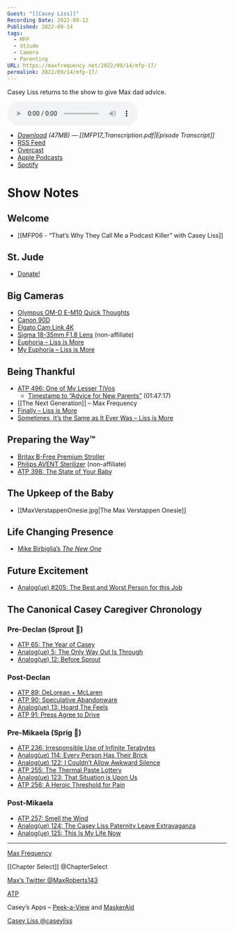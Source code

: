 ```yaml
---
Guest: "[[Casey Liss]]"
Recording Date: 2022-09-12
Published: 2022-09-14
tags:
  - MFP
  - StJude
  - Camera
  - Parenting
URL: https://maxfrequency.net/2022/09/14/mfp-17/
permalink: 2022/09/14/mfp-17/
---
```

Casey Liss returns to the show to give Max dad advice.

<audio controls>
  <source src="https://traffic.libsyn.com/maxfrequency/MF17_Final.mp3">
</audio>

- *[Download](https://traffic.libsyn.com/maxfrequency/MF17_Final.mp3) (47MB)  — [[MFP17_Transcription.pdf|Episode Transcript]]*
- [RSS Feed](https://maxfrequency.libsyn.com/rss)
- [Overcast](https://overcast.fm/itunes1557043396)
- [Apple Podcasts](https://podcasts.apple.com/us/podcast/the-max-frequency-podcast/id1557043396)
- [Spotify](https://open.spotify.com/show/3W1LwBNmhZ6s5QmQViWXKn)

# Show Notes
## Welcome

- [[MFP06 - “That’s Why They Call Me a Podcast Killer” with Casey Liss]]
## St. Jude

- [Donate!](http://stjude.org/relay)
## Big Cameras

- [Olympus OM-D E-M10 Quick Thoughts](https://www.caseyliss.com/2014/10/24/olympus-om-d-e-m10-quick-thoughts)
- [Canon 90D](https://www.usa.canon.com/shop/p/eos-90d?color=Black&type=New)
- [Elgato Cam Link 4K](https://www.elgato.com/en/cam-link-4k)
- [Sigma 18-35mm F1.8 Lens](https://www.amazon.com/Sigma-18-35mm-F1-8-Lens-Canon/dp/B00DBL0NLQ?th=1) (non-affiliate)
- [Euphoria – Liss is More](https://www.caseyliss.com/2014/11/8/euphoria)
- [My Euphoria – Liss is More](https://www.caseyliss.com/2018/1/21/my-euphoria)
## Being Thankful

- [ATP 496: One of My Lesser TiVos](https://atp.fm/496)
	- [Timestamp to “Advice for New Parents”](https://overcast.fm/+R7DW_jBTM/1:47:17) (01:47:17)
- [[The Next Generation]] – Max Frequency
- [Finally – Liss is More](https://www.caseyliss.com/2014/5/14/finally)
- [Sometimes, It’s the Same as It Ever Was – Liss is More](https://www.caseyliss.com/2017/8/17/same-as-it-ever-was)
## Preparing the Way™

- [Britax B-Free Premium Stroller](https://us.britax.com/shop/strollers/b-free-premium-stroller)
- [Philips AVENT Sterilizer](https://www.amazon.com/dp/B08FD8VRYZ) (non-affiliate)
- [ATP 398: The State of Your Baby](https://atp.fm/398)
## The Upkeep of the Baby

- [[MaxVerstappenOnesie.jpg|The Max Verstappen Onesie]]
## Life Changing Presence

- [Mike Birbiglia’s *The New One*](https://www.netflix.com/us/title/81062293?s=i&trkid=13747225&vlang=en&clip=81221237)
## Future Excitement

- [Analog(ue) #205: The Best and Worst Person for this Job](https://www.relay.fm/analogue/205)
## The Canonical Casey Caregiver Chronology

### Pre-Declan (Sprout 🌱)
- [ATP 65: The Year of Casey](https://atp.fm/65)
- [Analog(ue) 5: The Only Way Out Is Through](https://www.relay.fm/analogue/5)
- [Analog(ue) 12: Before Sprout](https://www.relay.fm/analogue/12)
### Post-Declan
- [ATP 89: DeLorean + McLaren](https://atp.fm/89)
- [ATP 90: Speculative Abandonware](https://atp.fm/90)
- [Analog(ue) 13: Hoard The Feels](https://www.relay.fm/analogue/13)
- [ATP 91: Press Agree to Drive](https://atp.fm/91)
### Pre-Mikaela (Sprig 🌿)
- [ATP 236: Irresponsible Use of Infinite Terabytes](https://atp.fm/236)
- [Analog(ue) 114: Every Person Has Their Brick](https://www.relay.fm/analogue/114)
- [Analog(ue) 122: I Couldn’t Allow Awkward Silence](https://www.relay.fm/analogue/122)
- [ATP 255: The Thermal Paste Lottery](https://atp.fm/255)
- [Analog(ue) 123: That Situation is Upon Us](https://www.relay.fm/analogue/123)
- [ATP 256: A Heroic Threshold for Pain](https://atp.fm/256)
### Post-Mikaela
- [ATP 257: Smell the Wind](https://atp.fm/257)
- [Analog(ue) 124: The Casey Liss Paternity Leave Extravaganza](https://www.relay.fm/analogue/124)
- [Analog(ue) 125: This Is My Life Now](https://www.relay.fm/analogue/125)

---
[Max Frequency](https://www.maxfrequency.net/)

[[Chapter Select]] @ChapterSelect

[Max’s Twitter @MaxRoberts143](https://www.twitter.com/MaxRoberts143)

[ATP](http://atp.fm/)

Casey’s Apps – [Peek-a-View](https://apps.apple.com/us/app/peek-a-view/id1491554407) and [MaskerAid](https://apps.apple.com/us/app/maskeraid/id1590163828)

[Casey Liss @caseyliss](https://www.twitter.com/caseyliss)